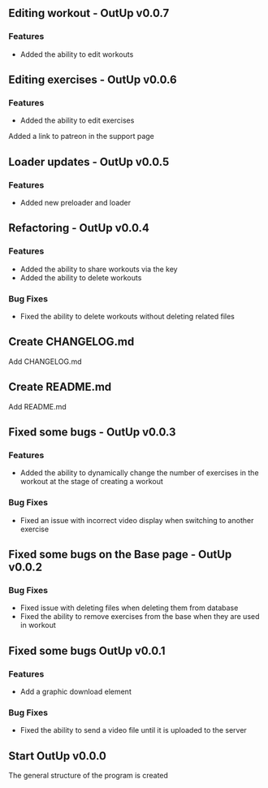 ## Editing workout - OutUp v0.0.7
### Features
* Added the ability to edit workouts

## Editing exercises - OutUp v0.0.6
### Features
* Added the ability to edit exercises

Added a link to patreon in the support page

## Loader updates - OutUp v0.0.5
### Features
* Added new preloader and loader

## Refactoring - OutUp v0.0.4
### Features
* Added the ability to share workouts via the key
* Added the ability to delete workouts

### Bug Fixes
* Fixed the ability to delete workouts without deleting related files

## Create CHANGELOG.md
Add CHANGELOG.md

## Create README.md
Add README.md

## Fixed some bugs - OutUp v0.0.3
### Features
* Added the ability to dynamically change the number of exercises in the workout at the stage of creating a workout

### Bug Fixes
* Fixed an issue with incorrect video display when switching to another exercise

## Fixed some bugs on the Base page - OutUp v0.0.2
### Bug Fixes
* Fixed issue with deleting files when deleting them from database
* Fixed the ability to remove exercises from the base when they are used in workout

## Fixed some bugs OutUp v0.0.1
### Features
* Add a graphic download element

### Bug Fixes
* Fixed the ability to send a video file until it is uploaded to the server

## Start OutUp v0.0.0
The general structure of the program is created
